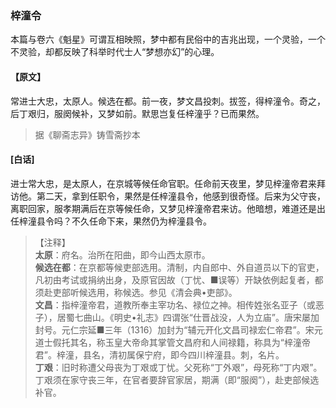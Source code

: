 <script type="text/javascript">
    var head = document.getElementsByTagName('head')[0];
    cssURL = '/public/liao.css';
    linkTag = document.createElement('link');
    linkTag.href = cssURL;
    linkTag.setAttribute('type','text/css');
    linkTag.setAttribute('rel','stylesheet');
    head.appendChild(linkTag);
</script>
### 梓潼令

本篇与卷六《魁星》可谓互相映照，梦中都有民俗中的吉兆出现，一个灵验，一个不灵验，却都反映了科举时代士人“梦想亦幻”的心理。

#### 【原文】
<section>
常进士大忠，太原人。候选在都。前一夜，梦文昌投刺。拔签，得梓潼令。奇之，后丁艰归，服阕候补，又梦如前。默思岂复任梓潼乎？已而果然。

</section>

> 据《聊斋志异》铸雪斋抄本

#### [白话]
<aside>

进士常大忠，是太原人，在京城等候任命官职。任命前天夜里，梦见梓潼帝君来拜访他。第二天，拿到任职令，果然是任梓潼县令，他感到很奇怪。后来为父守丧，离职回家，服孝期满后在京等候任命，又梦见梓潼帝君来访。他暗想，难道还是出任梓潼县令吗？不久任命下来，果然仍为梓潼县令。

</aside>

> 【注释】  
<b>太原</b>：府名。治所在阳曲，即今山西太原市。  
<b>候选在都</b>：在京都等候吏部选用。清制，内自郎中、外自道员以下的官吏，凡初由考试或捐纳出身，及原官因故（丁忧、■误等）开缺依例起复者，都须赴吏部听候选用，称候选。参见《清会典•吏部》。  
<b>文昌</b>：指梓潼帝君，道教所奉主宰功名、禄位之神。相传姓张名亚子（或恶子），居蜀七曲山。《明史•礼志》四谓张“仕晋战没，人为立庙”。唐宋屡加封号。元仁宗延■三年（1316）加封为“辅元开化文昌司禄宏仁帝君”。宋元道士假托其名，称玉皇大帝命其掌管文昌府和人间禄籍，称具为“梓潼帝君”。梓潼，县名，清初属保宁府，即今四川梓潼县。刺，名片。  
<b>丁艰</b>：旧时称遭父母丧为丁艰或丁忧。父死称“丁外艰”，母死称“丁内艰”。丁艰须在家守丧三年，在官者要辞官家居，期满（即“服阕”），赴吏部候选补官。  
